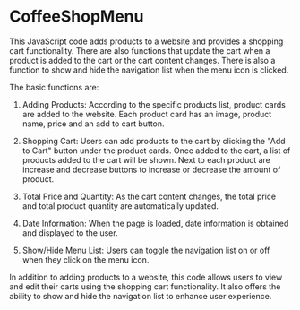 # CoffeeShopMenu

This JavaScript code adds products to a website and provides a shopping cart functionality. There are also functions that update the cart when a product is added to the cart or the cart content changes. There is also a function to show and hide the navigation list when the menu icon is clicked.

The basic functions are:

1. Adding Products: According to the specific products list, product cards are added to the website. Each product card has an image, product name, price and an add to cart button.

2. Shopping Cart: Users can add products to the cart by clicking the "Add to Cart" button under the product cards. Once added to the cart, a list of products added to the cart will be shown. Next to each product are increase and decrease buttons to increase or decrease the amount of product.

3. Total Price and Quantity: As the cart content changes, the total price and total product quantity are automatically updated.

4. Date Information: When the page is loaded, date information is obtained and displayed to the user.

5. Show/Hide Menu List: Users can toggle the navigation list on or off when they click on the menu icon.

In addition to adding products to a website, this code allows users to view and edit their carts using the shopping cart functionality. It also offers the ability to show and hide the navigation list to enhance user experience.
